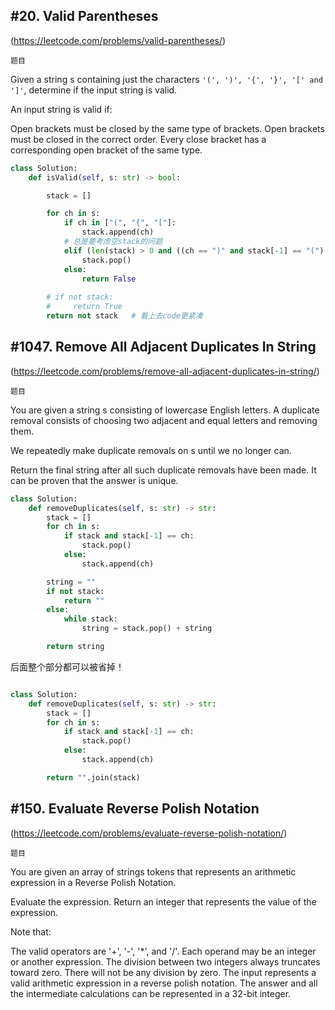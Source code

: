 ## #20. Valid Parentheses


(https://leetcode.com/problems/valid-parentheses/)

`题目`

Given a string s containing just the characters `'(', ')', '{', '}', '[' and ']'`, determine if the input string is valid.

An input string is valid if:

Open brackets must be closed by the same type of brackets.
Open brackets must be closed in the correct order.
Every close bracket has a corresponding open bracket of the same type.


```python
class Solution:
    def isValid(self, s: str) -> bool:

        stack = []

        for ch in s:
            if ch in ["(", "{", "["]:
                stack.append(ch)
            # 总是要考虑空stack的问题
            elif (len(stack) > 0 and ((ch == ")" and stack[-1] == "(") or (ch == "}" and stack[-1] == "{") or (ch == "]" and stack[-1] == "["))):
                stack.pop()
            else:
                return False
        
        # if not stack:
        #     return True
        return not stack   # 看上去code更紧凑
```


## #1047. Remove All Adjacent Duplicates In String

(https://leetcode.com/problems/remove-all-adjacent-duplicates-in-string/)

`题目`

You are given a string s consisting of lowercase English letters. A duplicate removal consists of choosing two adjacent and equal letters and removing them.

We repeatedly make duplicate removals on s until we no longer can.

Return the final string after all such duplicate removals have been made. It can be proven that the answer is unique.

```python
class Solution:
    def removeDuplicates(self, s: str) -> str:
        stack = []
        for ch in s:
            if stack and stack[-1] == ch:
                stack.pop()
            else:
                stack.append(ch)

        string = ""
        if not stack:
            return ""
        else:
            while stack:
                string = stack.pop() + string

        return string
```
后面整个部分都可以被省掉！

```python

class Solution:
    def removeDuplicates(self, s: str) -> str:
        stack = []
        for ch in s:
            if stack and stack[-1] == ch:
                stack.pop()
            else:
                stack.append(ch)

        return "".join(stack)

```



## #150. Evaluate Reverse Polish Notation


(https://leetcode.com/problems/evaluate-reverse-polish-notation/)

`题目`

You are given an array of strings tokens that represents an arithmetic expression in a Reverse Polish Notation.

Evaluate the expression. Return an integer that represents the value of the expression.

Note that:

The valid operators are '+', '-', '*', and '/'.
Each operand may be an integer or another expression.
The division between two integers always truncates toward zero.
There will not be any division by zero.
The input represents a valid arithmetic expression in a reverse polish notation.
The answer and all the intermediate calculations can be represented in a 32-bit integer.
